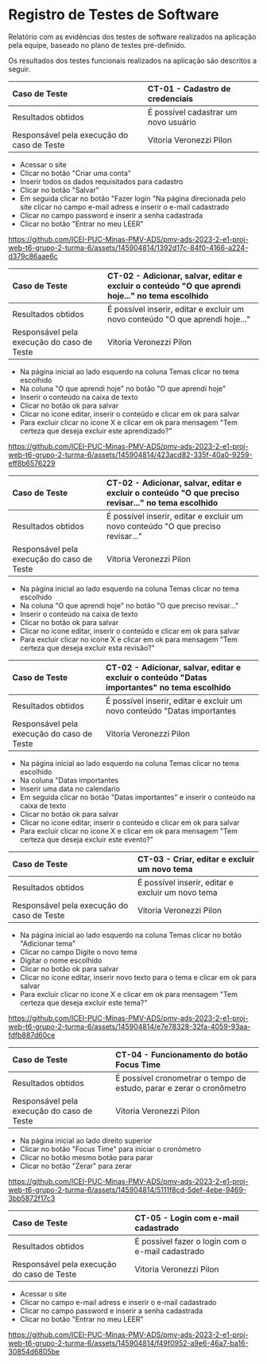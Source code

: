 # Registro de Testes de Software

Relatório com as evidências dos testes de software realizados na aplicação pela equipe, baseado no plano de testes pré-definido.

Os resultados dos testes funcionais realizados na aplicação são descritos a seguir. 

|Caso de Teste    | CT-01 - Cadastro de credenciais|
|:---|:---|
| Resultados obtidos | É possível cadastrar um novo usuário |
| Responsável pela execução do caso de Teste | Vitoria Veronezzi Pilon  |

- Acessar o site<br/>
- Clicar no botão "Criar uma conta"<br/>
- Inserir todos os dados requisitados para cadastro<br/>
- Clicar no botão "Salvar"<br/>
- Em seguida clicar no botão "Fazer login "Na página direcionada pelo site clicar no campo e-mail adress e inserir o e-mail cadastrado<br/>
- Clicar no campo password e inserir a senha cadastrada<br/>
- Clicar no botão "Entrar no meu LEER"<br/>

https://github.com/ICEI-PUC-Minas-PMV-ADS/pmv-ads-2023-2-e1-proj-web-t6-grupo-2-turma-6/assets/145904814/1392d17c-84f0-4166-a224-d379c86aae6c


|Caso de Teste    | CT-02 -  Adicionar, salvar, editar e excluir o conteúdo "O que aprendi hoje..." no tema escolhido|
|:---|:---|
| Resultados obtidos | É possível inserir, editar e excluir um novo conteúdo "O que aprendi hoje..." |
| Responsável pela execução do caso de Teste | Vitoria Veronezzi Pilon  |

- Na página inicial ao lado esquerdo na coluna Temas clicar no tema escolhido<br/>
- Na coluna "O que aprendi hoje" no botão "O que aprendi hoje"<br/>
- Inserir o conteúdo na caixa de texto<br/>
- Clicar no botão ok para salvar<br/>
- Clicar no icone editar, inserir o conteúdo e clicar em ok para salvar<br/>
- Para excluir clicar no icone X e clicar em ok para mensagem "Tem certeza que deseja excluir este aprendizado?"<br/>

https://github.com/ICEI-PUC-Minas-PMV-ADS/pmv-ads-2023-2-e1-proj-web-t6-grupo-2-turma-6/assets/145904814/423acd82-335f-40a0-9259-eff8b6576229


|Caso de Teste    | CT-02 -  Adicionar, salvar, editar e excluir o conteúdo  "O que preciso revisar..." no tema escolhido|
|:---|:---|
| Resultados obtidos | É possível inserir, editar e excluir um novo conteúdo  "O que preciso revisar..." |
| Responsável pela execução do caso de Teste | Vitoria Veronezzi Pilon  |

- Na página inicial ao lado esquerdo na coluna Temas clicar no tema escolhido<br/>
- Na coluna "O que aprendi hoje" no botão  "O que preciso revisar..."<br/>
- Inserir o conteúdo na caixa de texto<br/>
- Clicar no botão ok para salvar<br/>
- Clicar no icone editar, inserir o conteúdo e clicar em ok para salvar<br/>
- Para excluir clicar no icone X e clicar em ok para mensagem "Tem certeza que deseja excluir esta revisão?"<br/>

|Caso de Teste    | CT-02 -  Adicionar, salvar, editar e excluir o conteúdo "Datas importantes" no tema escolhido|
|:---|:---|
| Resultados obtidos | É possível inserir, editar e excluir um novo conteúdo "Datas importantes |
| Responsável pela execução do caso de Teste | Vitoria Veronezzi Pilon  |

- Na página inicial ao lado esquerdo na coluna Temas clicar no tema escolhido<br/>
- Na coluna "Datas importantes <br/>
- Inserir uma data no calendario <br/>
- Em seguida clicar no botão  "Datas importantes" e inserir o conteúdo na caixa de texto<br/>
- Clicar no botão ok para salvar<br/>
- Clicar no icone editar, inserir o conteúdo e clicar em ok para salvar<br/>
- Para excluir clicar no icone X e clicar em ok para mensagem "Tem certeza que deseja excluir este evento?"<br/>

|Caso de Teste    | CT-03 - Criar, editar e excluir um novo tema|
|:---|:---|
| Resultados obtidos | É possível inserir, editar e excluir um novo tema |
| Responsável pela execução do caso de Teste | Vitoria Veronezzi Pilon  |

- Na página inicial ao lado esquerdo na coluna Temas clicar no botão "Adicionar tema"<br/>
- Clicar no campo Digite o novo tema<br/>
- Digitar o nome escolhido<br/>
- Clicar no botão ok para salvar<br/>
- Clicar no icone editar, inserir novo texto para o tema e clicar em ok para salvar<br/>
- Para excluir clicar no icone X e clicar em ok para mensagem "Tem certeza que deseja excluir este tema?"<br/>

https://github.com/ICEI-PUC-Minas-PMV-ADS/pmv-ads-2023-2-e1-proj-web-t6-grupo-2-turma-6/assets/145904814/e7e78328-32fa-4059-93aa-fdfb887d60ce

|Caso de Teste    | CT-04 -  Funcionamento do botão Focus Time |
|:---|:---|
| Resultados obtidos | É possível cronometrar o tempo de estudo, parar e zerar o cronômetro  |
| Responsável pela execução do caso de Teste | Vitoria Veronezzi Pilon  |

- Na página inicial ao lado direito superior<br/>
- Clicar no botão "Focus Time" para iniciar o cronômetro<br/>
- Clicar no botão mesmo botão para parar<br/>
- Clicar no botão "Zerar" para zerar<br/>

https://github.com/ICEI-PUC-Minas-PMV-ADS/pmv-ads-2023-2-e1-proj-web-t6-grupo-2-turma-6/assets/145904814/5111f8cd-5def-4ebe-9469-3bb5872f17c3


|Caso de Teste    | CT-05 - Login com e-mail cadastrado|
|:---|:---|
| Resultados obtidos | É possível fazer o login com o e-mail cadastrado  |
| Responsável pela execução do caso de Teste | Vitoria Veronezzi Pilon  |

- Acessar o site<br/>
- Clicar no campo e-mail adress e inserir o e-mail cadastrado<br/>
- Clicar no campo password e inserir a senha cadastrada<br/>
- Clicar no botão "Entrar no meu LEER"<br/>

https://github.com/ICEI-PUC-Minas-PMV-ADS/pmv-ads-2023-2-e1-proj-web-t6-grupo-2-turma-6/assets/145904814/f49f0952-a9e6-46a7-ba16-30854d6805be

















